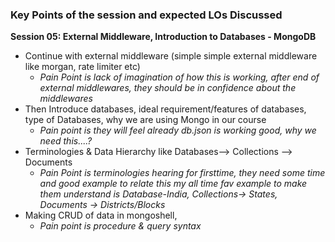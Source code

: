 ### **Key Points of the session and expected LOs Discussed**
**Session 05: External Middleware, Introduction to Databases - MongoDB**

- Continue with external middleware (simple simple external middleware like morgan, rate limiter etc)
  - *Pain Point is lack of imagination of how this is working, after end of external middlewares, they should be in confidence about the middlewares*
- Then Introduce databases, ideal requirement/features of databases, type of Databases, why we are using Mongo in our course
    - *Pain point is they will feel already db.json is working good, why we need this....?*
- Terminologies & Data Hierarchy like Databases--> Collections --> Documents
    - *Pain Point is terminologies hearing for firsttime, they need some time and good example to relate this my all time fav example to make them understand is Database-India, Collections-> States, Documents -> Districts/Blocks*
- Making CRUD of data in mongoshell,
    - *Pain point is procedure & query syntax*

